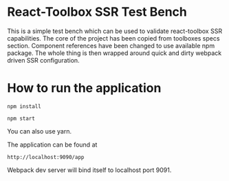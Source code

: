 # React-Toolbox SSR Test Bench

This is a simple test bench which can be used to validate react-toolbox SSR capabilities. The core of the project has been copied from toolboxes
specs section. Component references have been changed to use available npm package. The whole thing is then wrapped around quick and dirty
webpack driven SSR configuration.

# How to run the application

``
npm install
``

``
npm start
``

You can also use yarn.

The application can be found at

``
http://localhost:9090/app
``

Webpack dev server will bind itself to localhost port 9091.

